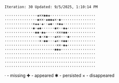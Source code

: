 `Iteration: 30 Updated: 9/5/2025, 1:10:14 PM`
<!-- GOL_START -->
`···············✚××✱✱✚·····················`</br>
`···············✱××·✚✱✱✚×·✱················`</br>
`·············×✚✚·✚··✚✱··×✱✚···············`</br>
`·············✱·✚✱······✱×··✱✚·············`</br>
`··············✱✱·✱✚·····×××✱✱·············`</br>
`················✱·×✱···✚××···✱············`</br>
`················×·✱✱···✚×·×✱✱·············`</br>
`························××·✱✚·············`</br>
`·······················✱✱✚················`</br>
`··········································`</br>
`··········································`</br>
`··········································`</br>
`··········································`</br>
<!-- GOL_END -->
· - missing
✚ - appeared
✱ - persisted
× - disappeared